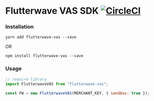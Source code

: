 # Flutterwave VAS SDK [![CircleCI](https://circleci.com/gh/mrfoh/flutterwave-vas.svg?style=svg)](https://circleci.com/gh/mrfoh/flutterwave-vas)

### Installation

`yarn add flutterwave-vas --save`

OR

`npm install flutterwave-vas --save`

### Usage
```javascript
// require library
import FlutterwaveVAS from "flutterwave-vas";

const FW = new FlutterwaveVAS(MERCHANT_KEY, { sandbox: true });
```

